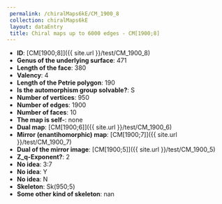 ```yaml
--- 
 permalink: /chiralMaps6kE/CM_1900_8 
 collection: chiralMaps6kE
 layout: dataEntry
 title: Chiral maps up to 6000 edges - CM[1900;8]
---
```


- **ID**: [CM[1900;8]]({{ site.url }}/test/CM_1900_8)
- **Genus of the underlying surface**: 471
- **Length of the face**: 380
- **Valency**: 4
- **Length of the Petrie polygon**: 190
- **Is the automorphism group solvable?**: S
- **Number of vertices**: 950
- **Number of edges**: 1900
- **Number of faces**: 10
- **The map is self-**: none
- **Dual map**: [CM[1900;6]]({{ site.url }}/test/CM_1900_6)
- **Mirror (enantihomorphic) map**: [CM[1900;7]]({{ site.url }}/test/CM_1900_7)
- **Dual of the mirror image**: [CM[1900;5]]({{ site.url }}/test/CM_1900_5)
- **Z_q-Exponent?**: 2
- **No idea**:  3:7
- **No idea**: Y
- **No idea**: N
- **Skeleton**: Sk(950;5)
- **Some other kind of skeleton**: nan
